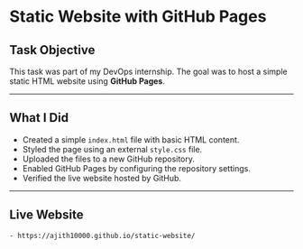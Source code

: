 #  Static Website with GitHub Pages

##  Task Objective
This task was part of my DevOps internship. The goal was to host a simple static HTML website using **GitHub Pages**.

---

##  What I Did

- Created a simple `index.html` file with basic HTML content.
- Styled the page using an external `style.css` file.
- Uploaded the files to a new GitHub repository.
- Enabled GitHub Pages by configuring the repository settings.
- Verified the live website hosted by GitHub.

---

##  Live Website

    - https://ajith10000.github.io/static-website/

